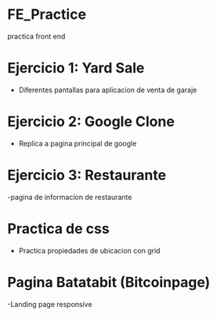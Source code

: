 # FE_Practice
practica front end
# Ejercicio 1: Yard Sale
- Diferentes pantallas para aplicacion de venta de garaje

# Ejercicio 2: Google Clone
- Replica a pagina principal de google

# Ejercicio 3: Restaurante
-pagina de informacion de restaurante

# Practica de css
- Practica propiedades de ubicacion con grid

# Pagina Batatabit (Bitcoinpage)
-Landing page responsive
